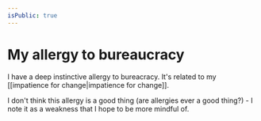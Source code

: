 ```yaml
---
isPublic: true
---
```


# My allergy to bureaucracy

I have a deep instinctive allergy to bureacracy. It's related to my [[impatience for change|impatience for change]].

I don't think this allergy is a good thing (are allergies ever a good thing?) - I note it as a weakness that I hope to be more mindful of.